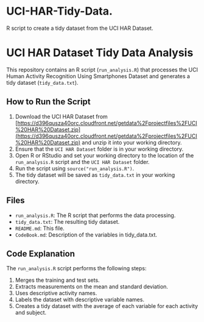 # UCI-HAR-Tidy-Data.
R script to create a tidy dataset from the UCI HAR Dataset.
# UCI HAR Dataset Tidy Data Analysis

This repository contains an R script (`run_analysis.R`) that processes the UCI Human Activity Recognition Using Smartphones Dataset and generates a tidy dataset (`tidy_data.txt`).

## How to Run the Script

1.  Download the UCI HAR Dataset from [https://d396qusza40orc.cloudfront.net/getdata%2Fprojectfiles%2FUCI%20HAR%20Dataset.zip](https://d396qusza40orc.cloudfront.net/getdata%2Fprojectfiles%2FUCI%20HAR%20Dataset.zip) and unzip it into your working directory.
2.  Ensure that the `UCI HAR Dataset` folder is in your working directory.
3.  Open R or RStudio and set your working directory to the location of the `run_analysis.R` script and the `UCI HAR Dataset` folder.
4.  Run the script using `source("run_analysis.R")`.
5.  The tidy dataset will be saved as `tidy_data.txt` in your working directory.

## Files

* `run_analysis.R`: The R script that performs the data processing.
* `tidy_data.txt`: The resulting tidy dataset.
* `README.md`: This file.
* `CodeBook.md`: Description of the variables in tidy_data.txt.

## Code Explanation

The `run_analysis.R` script performs the following steps:

1.  Merges the training and test sets.
2.  Extracts measurements on the mean and standard deviation.
3.  Uses descriptive activity names.
4.  Labels the dataset with descriptive variable names.
5.  Creates a tidy dataset with the average of each variable for each activity and subject.
